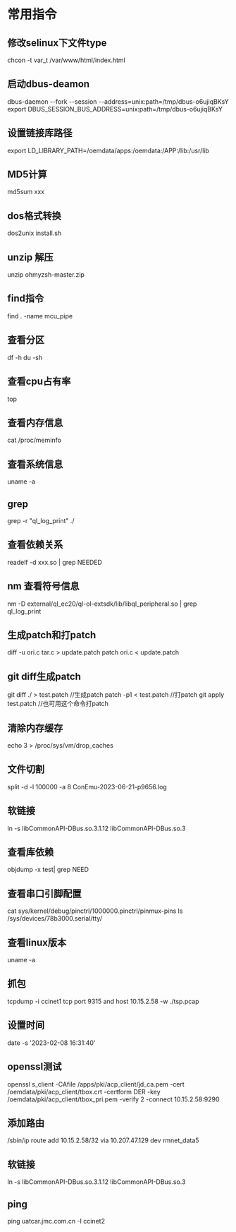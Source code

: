<!--
 * @Author: dding3 dding3@jmc.com.cn
 * @Date: 2024-03-14 19:38:12
 * @LastEditors: dding3 dding3@jmc.com.cn
 * @LastEditTime: 2024-04-24 00:25:37
 * @FilePath: /test/test/tips/tips.md
 * @Description: 这是默认设置,请设置`customMade`, 打开koroFileHeader查看配置 进行设置: https://github.com/OBKoro1/koro1FileHeader/wiki/%E9%85%8D%E7%BD%AE
-->
# 常用指令
## 修改selinux下文件type
chcon -t var_t /var/www/html/index.html
## 启动dbus-deamon
dbus-daemon --fork --session --address=unix:path=/tmp/dbus-o6ujiqBKsY
export DBUS_SESSION_BUS_ADDRESS=unix:path=/tmp/dbus-o6ujiqBKsY
## 设置链接库路径
export LD_LIBRARY_PATH=/oemdata/apps:/oemdata:/APP:/lib:/usr/lib
## MD5计算
md5sum xxx
## dos格式转换
dos2unix install.sh
## unzip 解压
unzip ohmyzsh-master.zip
## find指令
find . -name mcu_pipe
## 查看分区
df -h
du -sh
## 查看cpu占有率
top
## 查看内存信息
cat /proc/meminfo
## 查看系统信息
uname -a
## grep
grep -r "ql_log_print" ./
## 查看依赖关系
readelf -d xxx.so | grep NEEDED
## nm 查看符号信息
nm -D  external/ql_ec20/ql-ol-extsdk/lib/libql_peripheral.so | grep ql_log_print
## 生成patch和打patch
diff -u ori.c tar.c > update.patch
patch ori.c < update.patch
## git diff生成patch
git diff ./ > test.patch //生成patch
patch -p1 < test.patch //打patch
git apply test.patch //也可用这个命令打patch
## 清除内存缓存
echo 3 > /proc/sys/vm/drop_caches
## 文件切割
split -d -l 100000 -a 8 ConEmu-2023-06-21-p9656.log
## 软链接
ln -s libCommonAPI-DBus.so.3.1.12 libCommonAPI-DBus.so.3
## 查看库依赖
objdump -x test| grep NEED
## 查看串口引脚配置
cat sys/kernel/debug/pinctrl/1000000.pinctrl/pinmux-pins
ls /sys/devices/78b3000.serial/tty/
## 查看linux版本
uname -a
## 抓包
tcpdump -i ccinet1 tcp port 9315 and host 10.15.2.58 -w ./tsp.pcap
## 设置时间
date -s '2023-02-08 16:31:40'
## openssl测试
openssl s_client -CAfile /apps/pki/acp_client/jd_ca.pem -cert /oemdata/pki/acp_client/tbox.crt -certform DER -key /oemdata/pki/acp_client/tbox_pri.pem -verify 2 -connect 10.15.2.58:9290
## 添加路由
/sbin/ip route add 10.15.2.58/32 via 10.207.47.129 dev rmnet_data5
## 软链接
ln -s libCommonAPI-DBus.so.3.1.12 libCommonAPI-DBus.so.3
## ping
ping uatcar.jmc.com.cn -I ccinet2
